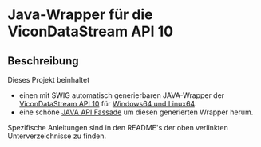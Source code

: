 # Java-Wrapper für die ViconDataStream API 10

## Beschreibung
Dieses Projekt beinhaltet
* einen mit SWIG automatisch generierbaren JAVA-Wrapper der [ViconDataStream API 10](https://www.vicon.com/software/datastream-sdk/?section=downloads) für [Windows64 und Linux64](https://github.com/MobMonRob/ViconDataStreamNative).
* eine schöne [JAVA API Fassade](https://github.com/MobMonRob/JViconDataStream2/tree/master/JViconDataStream) um diesen generierten Wrapper herum.

Spezifische Anleitungen sind in den README's der oben verlinkten Unterverzeichnisse zu finden.

